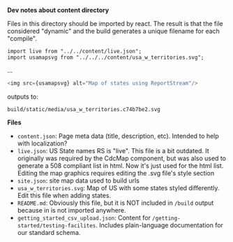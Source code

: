**Dev notes about content directory**

Files in this directory should be imported by react. The result is that the file considered "dynamic" and the build
generates a unique filename for each "compile".

```javacript
import live from "../../content/live.json";
import usamapsvg from "../../../content/usa_w_territories.svg";
```

...

```javascript
<img src={usamapsvg} alt="Map of states using ReportStream"/>
```

outputs to:

```text
build/static/media/usa_w_territories.c74b7be2.svg
```

**Files**

* `content.json`: Page meta data (title, description, etc). Intended to help with localization?
* `live.json`: US State names RS is "live". This file is a bit outdated. It originally was required by the CdcMap
  component, but was also used to generate a 508 compliant list in html. Now it's just used for the html list. Editing
  the map graphics requires editing the .svg file's style section
* `site.json`: site map data used to build urls
* `usa_w_territories.svg`: Map of US with some states styled differently. Edit this file when adding states.
* `README.md`: Obviously this file, but it is NOT included in `/build` output because in is not imported anywhere.
* `getting_started_csv_upload.json`: Content for `/getting-started/testing-facilites`. Includes plain-language documentation for our standard schema.
